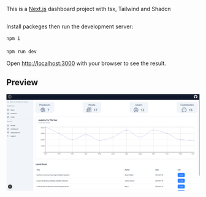 This is a [Next.js](https://nextjs.org) dashboard project with tsx, Tailwind and Shadcn

## 

Install packeges then run the development server:

```bash
npm i

npm run dev
```

Open [http://localhost:3000](http://localhost:3000) with your browser to see the result.


## Preview
![Description](screenshots/img.png)
